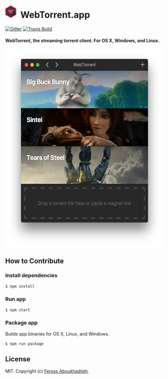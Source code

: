 # <img src="WebTorrent.png" width="35">&nbsp; WebTorrent.app

[![Gitter][webtorrent-gitter-image]][webtorrent-gitter-url]
[![Travis Build][webtorrent-app-travis-image]][webtorrent-app-travis-url]

[webtorrent-gitter-image]: https://img.shields.io/badge/gitter-join%20chat%20%E2%86%92-brightgreen.svg
[webtorrent-gitter-url]: https://gitter.im/feross/webtorrent
[webtorrent-app-travis-image]: https://img.shields.io/travis/feross/webtorrent-app/master.svg
[webtorrent-app-travis-url]: https://travis-ci.org/feross/webtorrent-app

#### WebTorrent, the streaming torrent client. For OS X, Windows, and Linux.

<p align="center">
  <img src="./static/screenshot.png" width="562" height="630" alt="screenshot" align="center">
</p>

## How to Contribute

### Install dependencies

```
$ npm install
```

### Run app

```
$ npm start
```

### Package app

Builds app binaries for OS X, Linux, and Windows.

```
$ npm run package
```


## License

MIT. Copyright (c) [Feross Aboukhadijeh](http://feross.org).

